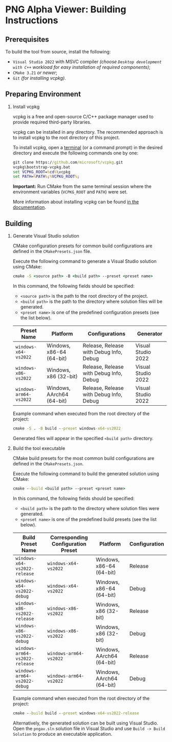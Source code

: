 # PNG Alpha Viewer: Building Instructions

## Prerequisites

To build the tool from source, install the following:

* `Visual Studio 2022` with MSVC compiler *(choose `Desktop development with C++` workload for easy installation of required components)*;
* `CMake 3.21` *or newer*;
* `Git` *(for installing vcpkg)*.

## Preparing Environment

1. Install vcpkg

    vcpkg is a free and open-source C/C++ package manager used to provide required third-party libraries.

    vcpkg can be installed in any directory. The recommended approach is to install vcpkg to the root directory of this project.

    To install vcpkg, open a [terminal](https://learn.microsoft.com/en-us/windows/terminal/) (or a command prompt) in the desired directory and execute the following commands one by one:

    ```cmd
    git clone https://github.com/microsoft/vcpkg.git
    vcpkg\bootstrap-vcpkg.bat
    set VCPKG_ROOT=%cd%\vcpkg
    set PATH=%PATH%;%VCPKG_ROOT%;
    ```

    **Important:** Run CMake from the same terminal session where the environment variables (`VCPKG_ROOT` and `PATH`) were set.

    More information about installing vcpkg can be found [in the documentation](https://learn.microsoft.com/en-gb/vcpkg/get_started/get-started?pivots=shell-cmd).

## Building

1. Generate Visual Studio solution

    CMake configuration presets for common build configurations are defined in the `CMakePresets.json` file.

    Execute the following command to generate a Visual Studio solution using CMake:

    ```cmd
    cmake -S <source path> -B <build path> --preset <preset name>
    ```

    In this command, the following fields should be specified:

    * `<source path>` is the path to the root directory of the project.
    * `<build path>` is the path to the directory where solution files will be generated.
    * `<preset name>` is one of the predefined configuration presets (see the list below).

    | Preset Name | Platform | Configurations | Generator |
    | ----------- | -------- | -------------- | --------- |
    | `windows-x64-vs2022` | Windows, x86-64 (64-bit) | Release, Release with Debug Info, Debug | Visual Studio 2022 |
    | `windows-x86-vs2022` | Windows, x86 (32-bit) | Release, Release with Debug Info, Debug | Visual Studio 2022 |
    | `windows-arm64-vs2022` | Windows, AArch64 (64-bit) | Release, Release with Debug Info, Debug | Visual Studio 2022 |

    Example command when executed from the root directory of the project:

    ```cmd
    cmake -S . -B build --preset windows-x64-vs2022
    ```

    Generated files will appear in the specified `<build path>` directory.

2. Build the tool executable

    CMake build presets for the most common build configurations are defined in the `CMakePresets.json`.

    Execute the following command to build the generated solution using CMake:

    ```cmd
    cmake --build <build path> --preset <preset name>
    ```

    In this command, the following fields should be specified:

    * `<build path>` is the path to the directory where solution files were generated.
    * `<preset name>` is one of the predefined build presets (see the list below).

    | Build Preset Name | Corresponding Configuration Preset | Platform | Configuration |
    | ----------------- | ---------------------------------- | -------- | ------------- |
    | `windows-x64-vs2022-release` | `windows-x64-vs2022` | Windows, x86-64 (64-bit) | Release |
    | `windows-x64-vs2022-debug` | `windows-x64-vs2022` | Windows, x86-64 (64-bit) | Debug |
    | `windows-x86-vs2022-release` | `windows-x86-vs2022` | Windows, x86 (32-bit) | Release |
    | `windows-x86-vs2022-debug` | `windows-x86-vs2022` | Windows, x86 (32-bit) | Debug |
    | `windows-arm64-vs2022-release` | `windows-arm64-vs2022` | Windows, AArch64 (64-bit) | Release |
    | `windows-arm64-vs2022-debug` | `windows-arm64-vs2022` | Windows, AArch64 (64-bit) | Debug |

    Example command when executed from the root directory of the project:

    ```cmd
    cmake --build build --preset windows-x64-vs2022-release
    ```

    Alternatively, the generated solution can be built using Visual Studio. \
    Open the `pngav.sln` solution file in Visual Studio and use `Build -> Build Solution` to produce an executable application.
